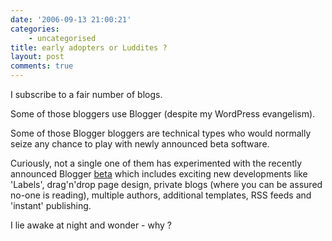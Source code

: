 ```yaml
---
date: '2006-09-13 21:00:21'
categories:
    - uncategorised
title: early adopters or Luddites ?
layout: post
comments: true
---
```

I subscribe to a fair number of blogs.

Some of those bloggers use Blogger (despite my WordPress evangelism).

Some of those Blogger bloggers are technical types who would normally
seize any chance to play with newly announced beta software.

Curiously, not a single one of them has experimented with the recently
announced Blogger
[beta](http://buzz.blogger.com/2006/08/blogger-in-beta.html) which
includes exciting new developments like 'Labels', drag'n'drop page
design, private blogs (where you can be assured no-one is reading),
multiple authors, additional templates, RSS feeds and 'instant'
publishing.

I lie awake at night and wonder - why ?
